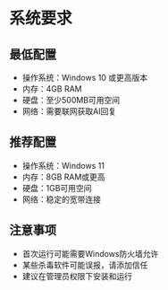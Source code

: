 # 系统要求

## 最低配置
- 操作系统：Windows 10 或更高版本
- 内存：4GB RAM
- 硬盘：至少500MB可用空间
- 网络：需要联网获取AI回复

## 推荐配置
- 操作系统：Windows 11
- 内存：8GB RAM或更高
- 硬盘：1GB可用空间
- 网络：稳定的宽带连接

## 注意事项
- 首次运行可能需要Windows防火墙允许
- 某些杀毒软件可能误报，请添加信任
- 建议在管理员权限下安装和运行